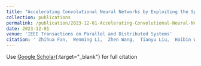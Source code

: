 ```yaml
---
title: "Accelerating Convolutional Neural Networks by Exploiting the Sparsity of Output Activation"
collection: publications
permalink: /publication/2023-12-01-Accelerating-Convolutional-Neural-Networks-by-Exploiting-the-Sparsity-of-Output-Activation
date: 2023-12-01
venue: 'IEEE Transactions on Parallel and Distributed Systems'
citation: ' Zhihua Fan,  Wenming Li,  Zhen Wang,  Tianyu Liu,  Haibin Wu,  Yanhuan Liu,  Meng Wu,  Xinxin Wu,  Xiaochun Ye,  Dongrui Fan,  Ninghui Sun,  Xuejun An, &quot;Accelerating Convolutional Neural Networks by Exploiting the Sparsity of Output Activation.&quot; IEEE Transactions on Parallel and Distributed Systems, 2023.'
---
```

Use [Google Scholar](https://scholar.google.com/scholar?q=Accelerating+Convolutional+Neural+Networks+by+Exploiting+the+Sparsity+of+Output+Activation){:target="_blank"} for full citation
